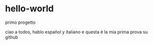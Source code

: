 # hello-world
primo progetto

ciao a todos,
hablo español y italiano e questa è la mia prima prova  su github
